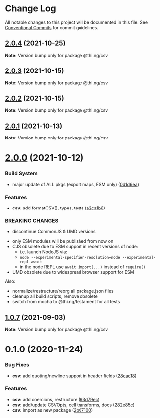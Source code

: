# Change Log

All notable changes to this project will be documented in this file.
See [Conventional Commits](https://conventionalcommits.org) for commit guidelines.

## [2.0.4](https://github.com/thi-ng/umbrella/compare/@thi.ng/csv@2.0.3...@thi.ng/csv@2.0.4) (2021-10-25)

**Note:** Version bump only for package @thi.ng/csv





## [2.0.3](https://github.com/thi-ng/umbrella/compare/@thi.ng/csv@2.0.2...@thi.ng/csv@2.0.3) (2021-10-15)

**Note:** Version bump only for package @thi.ng/csv





## [2.0.2](https://github.com/thi-ng/umbrella/compare/@thi.ng/csv@2.0.1...@thi.ng/csv@2.0.2) (2021-10-15)

**Note:** Version bump only for package @thi.ng/csv





## [2.0.1](https://github.com/thi-ng/umbrella/compare/@thi.ng/csv@2.0.0...@thi.ng/csv@2.0.1) (2021-10-13)

**Note:** Version bump only for package @thi.ng/csv





# [2.0.0](https://github.com/thi-ng/umbrella/compare/@thi.ng/csv@1.0.7...@thi.ng/csv@2.0.0) (2021-10-12)


### Build System

* major update of ALL pkgs (export maps, ESM only) ([0d1d6ea](https://github.com/thi-ng/umbrella/commit/0d1d6ea9fab2a645d6c5f2bf2591459b939c09b6))


### Features

* **csv:** add formatCSV(), types, tests ([a2ca1b6](https://github.com/thi-ng/umbrella/commit/a2ca1b6d5cd491692a7867ad9a550767e8340588))


### BREAKING CHANGES

* discontinue CommonJS & UMD versions

- only ESM modules will be published from now on
- CJS obsolete due to ESM support in recent versions of node:
  - i.e. launch NodeJS via:
  - `node --experimental-specifier-resolution=node --experimental-repl-await`
  - in the node REPL use `await import(...)` instead of `require()`
- UMD obsolete due to widespread browser support for ESM

Also:
- normalize/restructure/reorg all package.json files
- cleanup all build scripts, remove obsolete
- switch from mocha to @thi.ng/testament for all tests






##  [1.0.7](https://github.com/thi-ng/umbrella/compare/@thi.ng/csv@1.0.6...@thi.ng/csv@1.0.7) (2021-09-03) 

**Note:** Version bump only for package @thi.ng/csv 

#  0.1.0 (2020-11-24) 

###  Bug Fixes 

- **csv:** add quoting/newline support in header fields ([28cac18](https://github.com/thi-ng/umbrella/commit/28cac1884b074d125fee747c76d3abc423cfe7ea)) 

###  Features 

- **csv:** add coercions, restructure ([93d79ec](https://github.com/thi-ng/umbrella/commit/93d79ec0b9b81ab209046bd460b5f7993359e547)) 
- **csv:** add/update CSVOpts, cell transforms, docs ([282e85c](https://github.com/thi-ng/umbrella/commit/282e85cf9c1a9aae704d918218f8c143b51a88df)) 
- **csv:** import as new package ([2b07100](https://github.com/thi-ng/umbrella/commit/2b07100f27bb9fb1f934901aec7c9fc1fab67fbf))
